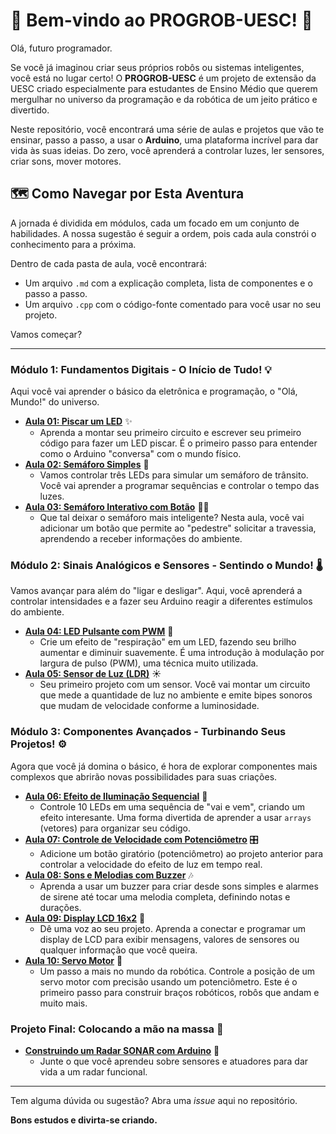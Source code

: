 # 🤖 Bem-vindo ao PROGROB-UESC! 🚀

Olá, futuro programador.

Se você já imaginou criar seus próprios robôs ou sistemas inteligentes, você está no lugar certo! O **PROGROB-UESC** é um projeto de extensão da UESC criado especialmente para estudantes de Ensino Médio que querem mergulhar no universo da programação e da robótica de um jeito prático e divertido.

Neste repositório, você encontrará uma série de aulas e projetos que vão te ensinar, passo a passo, a usar o **Arduino**, uma plataforma incrível para dar vida às suas ideias. Do zero, você aprenderá a controlar luzes, ler sensores, criar sons, mover motores.

## 🗺️ Como Navegar por Esta Aventura

A jornada é dividida em módulos, cada um focado em um conjunto de habilidades. A nossa sugestão é seguir a ordem, pois cada aula constrói o conhecimento para a próxima.

Dentro de cada pasta de aula, você encontrará:
* Um arquivo `.md` com a explicação completa, lista de componentes e o passo a passo.
* Um arquivo `.cpp` com o código-fonte comentado para você usar no seu projeto.

Vamos começar?

---

### **Módulo 1: Fundamentos Digitais - O Início de Tudo!** 💡

Aqui você vai aprender o básico da eletrônica e programação, o "Olá, Mundo!" do universo.

* **[Aula 01: Piscar um LED](https://github.com/Progrobext/PROGROB-UESC/blob/main/M01_Fundamentos_Digitais/01_Piscar_LED/Aula01.md)** ✨
    * Aprenda a montar seu primeiro circuito e escrever seu primeiro código para fazer um LED piscar. É o primeiro passo para entender como o Arduino "conversa" com o mundo físico.
* **[Aula 02: Semáforo Simples](https://github.com/Progrobext/PROGROB-UESC/blob/main/M01_Fundamentos_Digitais/02_Semaforo_Simples/Aula02.md)** 🚦
    * Vamos controlar três LEDs para simular um semáforo de trânsito. Você vai aprender a programar sequências e controlar o tempo das luzes.
* **[Aula 03: Semáforo Interativo com Botão](https://github.com/Progrobext/PROGROB-UESC/blob/main/M01_Fundamentos_Digitais/03_Semaforo_Interativo/Aula03.md)** 🚶‍♂️
    * Que tal deixar o semáforo mais inteligente? Nesta aula, você vai adicionar um botão que permite ao "pedestre" solicitar a travessia, aprendendo a receber informações do ambiente.

### **Módulo 2: Sinais Analógicos e Sensores - Sentindo o Mundo!** 🌡️

Vamos avançar para além do "ligar e desligar". Aqui, você aprenderá a controlar intensidades e a fazer seu Arduino reagir a diferentes estímulos do ambiente.

* **[Aula 04: LED Pulsante com PWM](http://github.com/Progrobext/PROGROB-UESC/blob/main/M02_Sinais_Analogicos_e_Sensores/04_LED_Pulsante_PMW/Aula04.md)** 💚
    * Crie um efeito de "respiração" em um LED, fazendo seu brilho aumentar e diminuir suavemente. É uma introdução à modulação por largura de pulso (PWM), uma técnica muito utilizada.
* **[Aula 05: Sensor de Luz (LDR)](https://github.com/Progrobext/PROGROB-UESC/blob/main/M02_Sinais_Analogicos_e_Sensores/05_Sensor_de_LUZ_LDR/Aula05.md)** ☀️
    * Seu primeiro projeto com um sensor. Você vai montar um circuito que mede a quantidade de luz no ambiente e emite bipes sonoros que mudam de velocidade conforme a luminosidade.

### **Módulo 3: Componentes Avançados - Turbinando Seus Projetos!** ⚙️

Agora que você já domina o básico, é hora de explorar componentes mais complexos que abrirão novas possibilidades para suas criações.

* **[Aula 06: Efeito de Iluminação Sequencial](https://github.com/Progrobext/PROGROB-UESC/blob/main/M03_Componentes_Avancados/06_Efeito_Sequencial_Array/Aula06.md)** 🚗
    * Controle 10 LEDs em uma sequência de "vai e vem", criando um efeito interesante. Uma forma divertida de aprender a usar `arrays` (vetores) para organizar seu código.
* **[Aula 07: Controle de Velocidade com Potenciômetro](https://github.com/Progrobext/PROGROB-UESC/blob/main/M03_Componentes_Avancados/07_Controle_Velocidade_Potenciometro/Aula07.md)** 🎛️
    * Adicione um botão giratório (potenciômetro) ao projeto anterior para controlar a velocidade do efeito de luz em tempo real.
* **[Aula 08: Sons e Melodias com Buzzer](https://github.com/Progrobext/PROGROB-UESC/blob/main/M03_Componentes_Avancados/08_Sons_e_Melodias_Buzzer/Aula08.md)** 🎶
    * Aprenda a usar um buzzer para criar desde sons simples e alarmes de sirene até tocar uma melodia completa, definindo notas e durações.
* **[Aula 09: Display LCD 16x2](https://github.com/Progrobext/PROGROB-UESC/blob/main/M03_Componentes_Avancados/09_Display_LCD/Aula09.md)** 🧾
    * Dê uma voz ao seu projeto. Aprenda a conectar e programar um display de LCD para exibir mensagens, valores de sensores ou qualquer informação que você queira.
* **[Aula 10: Servo Motor](https://github.com/Progrobext/PROGROB-UESC/blob/main/M03_Componentes_Avancados/10_Servo_Motor/Aula10.md)** 💪
    * Um passo a mais no mundo da robótica. Controle a posição de um servo motor com precisão usando um potenciômetro. Este é o primeiro passo para construir braços robóticos, robôs que andam e muito mais.

### **Projeto Final: Colocando a mão na massa** 🤖

* **[Construindo um Radar SONAR com Arduino](https://github.com/Progrobext/PROGROB-UESC/blob/main/Projeto%20Final/ProjetoFinal.md)** 📡
  * Junte o que você aprendeu sobre sensores e atuadores para dar vida a um radar funcional.
---

Tem alguma dúvida ou sugestão? Abra uma *issue* aqui no repositório.

**Bons estudos e divirta-se criando.**
